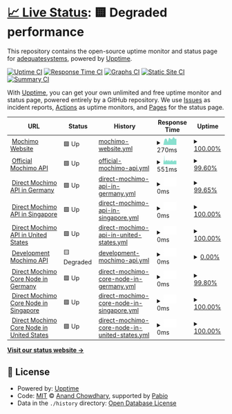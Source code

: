 # [📈 Live Status](https://status.mochimo.org): <!--live status--> **🟨 Degraded performance**

This repository contains the open-source uptime monitor and status page for [adequatesystems](https://status.mochimo.org), powered by [Upptime](https://github.com/upptime/upptime).

[![Uptime CI](https://github.com/adequatesystems/status-mochimo-org/workflows/Uptime%20CI/badge.svg)](https://github.com/adequatesystems/status-mochimo-org/actions?query=workflow%3A%22Uptime+CI%22)
[![Response Time CI](https://github.com/adequatesystems/status-mochimo-org/workflows/Response%20Time%20CI/badge.svg)](https://github.com/adequatesystems/status-mochimo-org/actions?query=workflow%3A%22Response+Time+CI%22)
[![Graphs CI](https://github.com/adequatesystems/status-mochimo-org/workflows/Graphs%20CI/badge.svg)](https://github.com/adequatesystems/status-mochimo-org/actions?query=workflow%3A%22Graphs+CI%22)
[![Static Site CI](https://github.com/adequatesystems/status-mochimo-org/workflows/Static%20Site%20CI/badge.svg)](https://github.com/adequatesystems/status-mochimo-org/actions?query=workflow%3A%22Static+Site+CI%22)
[![Summary CI](https://github.com/adequatesystems/status-mochimo-org/workflows/Summary%20CI/badge.svg)](https://github.com/adequatesystems/status-mochimo-org/actions?query=workflow%3A%22Summary+CI%22)

With [Upptime](https://upptime.js.org), you can get your own unlimited and free uptime monitor and status page, powered entirely by a GitHub repository. We use [Issues](https://github.com/adequatesystems/status-mochimo-org/issues) as incident reports, [Actions](https://github.com/adequatesystems/status-mochimo-org/actions) as uptime monitors, and [Pages](https://status.mochimo.org) for the status page.

<!--start: status pages-->
<!-- This summary is generated by Upptime (https://github.com/upptime/upptime) -->
<!-- Do not edit this manually, your changes will be overwritten -->
<!-- prettier-ignore -->
| URL | Status | History | Response Time | Uptime |
| --- | ------ | ------- | ------------- | ------ |
| <img alt="" src="https://icons.duckduckgo.com/ip3/mochimo.org.ico" height="13"> [Mochimo Website](https://mochimo.org) | 🟩 Up | [mochimo-website.yml](https://github.com/adequatesystems/status-mochimo-org/commits/HEAD/history/mochimo-website.yml) | <details><summary><img alt="Response time graph" src="./graphs/mochimo-website/response-time-week.png" height="20"> 270ms</summary><br><a href="https://status.mochimo.org/history/mochimo-website"><img alt="Response time 271" src="https://img.shields.io/endpoint?url=https%3A%2F%2Fraw.githubusercontent.com%2Fadequatesystems%2Fstatus-mochimo-org%2FHEAD%2Fapi%2Fmochimo-website%2Fresponse-time.json"></a><br><a href="https://status.mochimo.org/history/mochimo-website"><img alt="24-hour response time 274" src="https://img.shields.io/endpoint?url=https%3A%2F%2Fraw.githubusercontent.com%2Fadequatesystems%2Fstatus-mochimo-org%2FHEAD%2Fapi%2Fmochimo-website%2Fresponse-time-day.json"></a><br><a href="https://status.mochimo.org/history/mochimo-website"><img alt="7-day response time 270" src="https://img.shields.io/endpoint?url=https%3A%2F%2Fraw.githubusercontent.com%2Fadequatesystems%2Fstatus-mochimo-org%2FHEAD%2Fapi%2Fmochimo-website%2Fresponse-time-week.json"></a><br><a href="https://status.mochimo.org/history/mochimo-website"><img alt="30-day response time 271" src="https://img.shields.io/endpoint?url=https%3A%2F%2Fraw.githubusercontent.com%2Fadequatesystems%2Fstatus-mochimo-org%2FHEAD%2Fapi%2Fmochimo-website%2Fresponse-time-month.json"></a><br><a href="https://status.mochimo.org/history/mochimo-website"><img alt="1-year response time 271" src="https://img.shields.io/endpoint?url=https%3A%2F%2Fraw.githubusercontent.com%2Fadequatesystems%2Fstatus-mochimo-org%2FHEAD%2Fapi%2Fmochimo-website%2Fresponse-time-year.json"></a></details> | <details><summary><a href="https://status.mochimo.org/history/mochimo-website">100.00%</a></summary><a href="https://status.mochimo.org/history/mochimo-website"><img alt="All-time uptime 100.00%" src="https://img.shields.io/endpoint?url=https%3A%2F%2Fraw.githubusercontent.com%2Fadequatesystems%2Fstatus-mochimo-org%2FHEAD%2Fapi%2Fmochimo-website%2Fuptime.json"></a><br><a href="https://status.mochimo.org/history/mochimo-website"><img alt="24-hour uptime 100.00%" src="https://img.shields.io/endpoint?url=https%3A%2F%2Fraw.githubusercontent.com%2Fadequatesystems%2Fstatus-mochimo-org%2FHEAD%2Fapi%2Fmochimo-website%2Fuptime-day.json"></a><br><a href="https://status.mochimo.org/history/mochimo-website"><img alt="7-day uptime 100.00%" src="https://img.shields.io/endpoint?url=https%3A%2F%2Fraw.githubusercontent.com%2Fadequatesystems%2Fstatus-mochimo-org%2FHEAD%2Fapi%2Fmochimo-website%2Fuptime-week.json"></a><br><a href="https://status.mochimo.org/history/mochimo-website"><img alt="30-day uptime 100.00%" src="https://img.shields.io/endpoint?url=https%3A%2F%2Fraw.githubusercontent.com%2Fadequatesystems%2Fstatus-mochimo-org%2FHEAD%2Fapi%2Fmochimo-website%2Fuptime-month.json"></a><br><a href="https://status.mochimo.org/history/mochimo-website"><img alt="1-year uptime 100.00%" src="https://img.shields.io/endpoint?url=https%3A%2F%2Fraw.githubusercontent.com%2Fadequatesystems%2Fstatus-mochimo-org%2FHEAD%2Fapi%2Fmochimo-website%2Fuptime-year.json"></a></details>
| <img alt="" src="https://icons.duckduckgo.com/ip3/api.mochimo.org.ico" height="13"> [Official Mochimo API](https://api.mochimo.org/network/status) | 🟩 Up | [official-mochimo-api.yml](https://github.com/adequatesystems/status-mochimo-org/commits/HEAD/history/official-mochimo-api.yml) | <details><summary><img alt="Response time graph" src="./graphs/official-mochimo-api/response-time-week.png" height="20"> 551ms</summary><br><a href="https://status.mochimo.org/history/official-mochimo-api"><img alt="Response time 554" src="https://img.shields.io/endpoint?url=https%3A%2F%2Fraw.githubusercontent.com%2Fadequatesystems%2Fstatus-mochimo-org%2FHEAD%2Fapi%2Fofficial-mochimo-api%2Fresponse-time.json"></a><br><a href="https://status.mochimo.org/history/official-mochimo-api"><img alt="24-hour response time 574" src="https://img.shields.io/endpoint?url=https%3A%2F%2Fraw.githubusercontent.com%2Fadequatesystems%2Fstatus-mochimo-org%2FHEAD%2Fapi%2Fofficial-mochimo-api%2Fresponse-time-day.json"></a><br><a href="https://status.mochimo.org/history/official-mochimo-api"><img alt="7-day response time 551" src="https://img.shields.io/endpoint?url=https%3A%2F%2Fraw.githubusercontent.com%2Fadequatesystems%2Fstatus-mochimo-org%2FHEAD%2Fapi%2Fofficial-mochimo-api%2Fresponse-time-week.json"></a><br><a href="https://status.mochimo.org/history/official-mochimo-api"><img alt="30-day response time 554" src="https://img.shields.io/endpoint?url=https%3A%2F%2Fraw.githubusercontent.com%2Fadequatesystems%2Fstatus-mochimo-org%2FHEAD%2Fapi%2Fofficial-mochimo-api%2Fresponse-time-month.json"></a><br><a href="https://status.mochimo.org/history/official-mochimo-api"><img alt="1-year response time 554" src="https://img.shields.io/endpoint?url=https%3A%2F%2Fraw.githubusercontent.com%2Fadequatesystems%2Fstatus-mochimo-org%2FHEAD%2Fapi%2Fofficial-mochimo-api%2Fresponse-time-year.json"></a></details> | <details><summary><a href="https://status.mochimo.org/history/official-mochimo-api">99.60%</a></summary><a href="https://status.mochimo.org/history/official-mochimo-api"><img alt="All-time uptime 99.65%" src="https://img.shields.io/endpoint?url=https%3A%2F%2Fraw.githubusercontent.com%2Fadequatesystems%2Fstatus-mochimo-org%2FHEAD%2Fapi%2Fofficial-mochimo-api%2Fuptime.json"></a><br><a href="https://status.mochimo.org/history/official-mochimo-api"><img alt="24-hour uptime 99.66%" src="https://img.shields.io/endpoint?url=https%3A%2F%2Fraw.githubusercontent.com%2Fadequatesystems%2Fstatus-mochimo-org%2FHEAD%2Fapi%2Fofficial-mochimo-api%2Fuptime-day.json"></a><br><a href="https://status.mochimo.org/history/official-mochimo-api"><img alt="7-day uptime 99.60%" src="https://img.shields.io/endpoint?url=https%3A%2F%2Fraw.githubusercontent.com%2Fadequatesystems%2Fstatus-mochimo-org%2FHEAD%2Fapi%2Fofficial-mochimo-api%2Fuptime-week.json"></a><br><a href="https://status.mochimo.org/history/official-mochimo-api"><img alt="30-day uptime 99.65%" src="https://img.shields.io/endpoint?url=https%3A%2F%2Fraw.githubusercontent.com%2Fadequatesystems%2Fstatus-mochimo-org%2FHEAD%2Fapi%2Fofficial-mochimo-api%2Fuptime-month.json"></a><br><a href="https://status.mochimo.org/history/official-mochimo-api"><img alt="1-year uptime 99.65%" src="https://img.shields.io/endpoint?url=https%3A%2F%2Fraw.githubusercontent.com%2Fadequatesystems%2Fstatus-mochimo-org%2FHEAD%2Fapi%2Fofficial-mochimo-api%2Fuptime-year.json"></a></details>
| <img alt="" src="https://icons.duckduckgo.com/ip3/api-deu.mochimo.org.ico" height="13"> [Direct Mochimo API in Germany](https://api-deu.mochimo.org/network/status) | 🟩 Up | [direct-mochimo-api-in-germany.yml](https://github.com/adequatesystems/status-mochimo-org/commits/HEAD/history/direct-mochimo-api-in-germany.yml) | <details><summary><img alt="Response time graph" src="./graphs/direct-mochimo-api-in-germany/response-time-week.png" height="20"> 0ms</summary><br><a href="https://status.mochimo.org/history/direct-mochimo-api-in-germany"><img alt="Response time 0" src="https://img.shields.io/endpoint?url=https%3A%2F%2Fraw.githubusercontent.com%2Fadequatesystems%2Fstatus-mochimo-org%2FHEAD%2Fapi%2Fdirect-mochimo-api-in-germany%2Fresponse-time.json"></a><br><a href="https://status.mochimo.org/history/direct-mochimo-api-in-germany"><img alt="24-hour response time 0" src="https://img.shields.io/endpoint?url=https%3A%2F%2Fraw.githubusercontent.com%2Fadequatesystems%2Fstatus-mochimo-org%2FHEAD%2Fapi%2Fdirect-mochimo-api-in-germany%2Fresponse-time-day.json"></a><br><a href="https://status.mochimo.org/history/direct-mochimo-api-in-germany"><img alt="7-day response time 0" src="https://img.shields.io/endpoint?url=https%3A%2F%2Fraw.githubusercontent.com%2Fadequatesystems%2Fstatus-mochimo-org%2FHEAD%2Fapi%2Fdirect-mochimo-api-in-germany%2Fresponse-time-week.json"></a><br><a href="https://status.mochimo.org/history/direct-mochimo-api-in-germany"><img alt="30-day response time 0" src="https://img.shields.io/endpoint?url=https%3A%2F%2Fraw.githubusercontent.com%2Fadequatesystems%2Fstatus-mochimo-org%2FHEAD%2Fapi%2Fdirect-mochimo-api-in-germany%2Fresponse-time-month.json"></a><br><a href="https://status.mochimo.org/history/direct-mochimo-api-in-germany"><img alt="1-year response time 0" src="https://img.shields.io/endpoint?url=https%3A%2F%2Fraw.githubusercontent.com%2Fadequatesystems%2Fstatus-mochimo-org%2FHEAD%2Fapi%2Fdirect-mochimo-api-in-germany%2Fresponse-time-year.json"></a></details> | <details><summary><a href="https://status.mochimo.org/history/direct-mochimo-api-in-germany">99.65%</a></summary><a href="https://status.mochimo.org/history/direct-mochimo-api-in-germany"><img alt="All-time uptime 99.69%" src="https://img.shields.io/endpoint?url=https%3A%2F%2Fraw.githubusercontent.com%2Fadequatesystems%2Fstatus-mochimo-org%2FHEAD%2Fapi%2Fdirect-mochimo-api-in-germany%2Fuptime.json"></a><br><a href="https://status.mochimo.org/history/direct-mochimo-api-in-germany"><img alt="24-hour uptime 100.00%" src="https://img.shields.io/endpoint?url=https%3A%2F%2Fraw.githubusercontent.com%2Fadequatesystems%2Fstatus-mochimo-org%2FHEAD%2Fapi%2Fdirect-mochimo-api-in-germany%2Fuptime-day.json"></a><br><a href="https://status.mochimo.org/history/direct-mochimo-api-in-germany"><img alt="7-day uptime 99.65%" src="https://img.shields.io/endpoint?url=https%3A%2F%2Fraw.githubusercontent.com%2Fadequatesystems%2Fstatus-mochimo-org%2FHEAD%2Fapi%2Fdirect-mochimo-api-in-germany%2Fuptime-week.json"></a><br><a href="https://status.mochimo.org/history/direct-mochimo-api-in-germany"><img alt="30-day uptime 99.69%" src="https://img.shields.io/endpoint?url=https%3A%2F%2Fraw.githubusercontent.com%2Fadequatesystems%2Fstatus-mochimo-org%2FHEAD%2Fapi%2Fdirect-mochimo-api-in-germany%2Fuptime-month.json"></a><br><a href="https://status.mochimo.org/history/direct-mochimo-api-in-germany"><img alt="1-year uptime 99.69%" src="https://img.shields.io/endpoint?url=https%3A%2F%2Fraw.githubusercontent.com%2Fadequatesystems%2Fstatus-mochimo-org%2FHEAD%2Fapi%2Fdirect-mochimo-api-in-germany%2Fuptime-year.json"></a></details>
| <img alt="" src="https://icons.duckduckgo.com/ip3/api-sgp.mochimo.org.ico" height="13"> [Direct Mochimo API in Singapore](https://api-sgp.mochimo.org/network/status) | 🟩 Up | [direct-mochimo-api-in-singapore.yml](https://github.com/adequatesystems/status-mochimo-org/commits/HEAD/history/direct-mochimo-api-in-singapore.yml) | <details><summary><img alt="Response time graph" src="./graphs/direct-mochimo-api-in-singapore/response-time-week.png" height="20"> 0ms</summary><br><a href="https://status.mochimo.org/history/direct-mochimo-api-in-singapore"><img alt="Response time 0" src="https://img.shields.io/endpoint?url=https%3A%2F%2Fraw.githubusercontent.com%2Fadequatesystems%2Fstatus-mochimo-org%2FHEAD%2Fapi%2Fdirect-mochimo-api-in-singapore%2Fresponse-time.json"></a><br><a href="https://status.mochimo.org/history/direct-mochimo-api-in-singapore"><img alt="24-hour response time 0" src="https://img.shields.io/endpoint?url=https%3A%2F%2Fraw.githubusercontent.com%2Fadequatesystems%2Fstatus-mochimo-org%2FHEAD%2Fapi%2Fdirect-mochimo-api-in-singapore%2Fresponse-time-day.json"></a><br><a href="https://status.mochimo.org/history/direct-mochimo-api-in-singapore"><img alt="7-day response time 0" src="https://img.shields.io/endpoint?url=https%3A%2F%2Fraw.githubusercontent.com%2Fadequatesystems%2Fstatus-mochimo-org%2FHEAD%2Fapi%2Fdirect-mochimo-api-in-singapore%2Fresponse-time-week.json"></a><br><a href="https://status.mochimo.org/history/direct-mochimo-api-in-singapore"><img alt="30-day response time 0" src="https://img.shields.io/endpoint?url=https%3A%2F%2Fraw.githubusercontent.com%2Fadequatesystems%2Fstatus-mochimo-org%2FHEAD%2Fapi%2Fdirect-mochimo-api-in-singapore%2Fresponse-time-month.json"></a><br><a href="https://status.mochimo.org/history/direct-mochimo-api-in-singapore"><img alt="1-year response time 0" src="https://img.shields.io/endpoint?url=https%3A%2F%2Fraw.githubusercontent.com%2Fadequatesystems%2Fstatus-mochimo-org%2FHEAD%2Fapi%2Fdirect-mochimo-api-in-singapore%2Fresponse-time-year.json"></a></details> | <details><summary><a href="https://status.mochimo.org/history/direct-mochimo-api-in-singapore">100.00%</a></summary><a href="https://status.mochimo.org/history/direct-mochimo-api-in-singapore"><img alt="All-time uptime 100.00%" src="https://img.shields.io/endpoint?url=https%3A%2F%2Fraw.githubusercontent.com%2Fadequatesystems%2Fstatus-mochimo-org%2FHEAD%2Fapi%2Fdirect-mochimo-api-in-singapore%2Fuptime.json"></a><br><a href="https://status.mochimo.org/history/direct-mochimo-api-in-singapore"><img alt="24-hour uptime 100.00%" src="https://img.shields.io/endpoint?url=https%3A%2F%2Fraw.githubusercontent.com%2Fadequatesystems%2Fstatus-mochimo-org%2FHEAD%2Fapi%2Fdirect-mochimo-api-in-singapore%2Fuptime-day.json"></a><br><a href="https://status.mochimo.org/history/direct-mochimo-api-in-singapore"><img alt="7-day uptime 100.00%" src="https://img.shields.io/endpoint?url=https%3A%2F%2Fraw.githubusercontent.com%2Fadequatesystems%2Fstatus-mochimo-org%2FHEAD%2Fapi%2Fdirect-mochimo-api-in-singapore%2Fuptime-week.json"></a><br><a href="https://status.mochimo.org/history/direct-mochimo-api-in-singapore"><img alt="30-day uptime 100.00%" src="https://img.shields.io/endpoint?url=https%3A%2F%2Fraw.githubusercontent.com%2Fadequatesystems%2Fstatus-mochimo-org%2FHEAD%2Fapi%2Fdirect-mochimo-api-in-singapore%2Fuptime-month.json"></a><br><a href="https://status.mochimo.org/history/direct-mochimo-api-in-singapore"><img alt="1-year uptime 100.00%" src="https://img.shields.io/endpoint?url=https%3A%2F%2Fraw.githubusercontent.com%2Fadequatesystems%2Fstatus-mochimo-org%2FHEAD%2Fapi%2Fdirect-mochimo-api-in-singapore%2Fuptime-year.json"></a></details>
| <img alt="" src="https://icons.duckduckgo.com/ip3/api-usc.mochimo.org.ico" height="13"> [Direct Mochimo API in United States](https://api-usc.mochimo.org/network/status) | 🟩 Up | [direct-mochimo-api-in-united-states.yml](https://github.com/adequatesystems/status-mochimo-org/commits/HEAD/history/direct-mochimo-api-in-united-states.yml) | <details><summary><img alt="Response time graph" src="./graphs/direct-mochimo-api-in-united-states/response-time-week.png" height="20"> 0ms</summary><br><a href="https://status.mochimo.org/history/direct-mochimo-api-in-united-states"><img alt="Response time 0" src="https://img.shields.io/endpoint?url=https%3A%2F%2Fraw.githubusercontent.com%2Fadequatesystems%2Fstatus-mochimo-org%2FHEAD%2Fapi%2Fdirect-mochimo-api-in-united-states%2Fresponse-time.json"></a><br><a href="https://status.mochimo.org/history/direct-mochimo-api-in-united-states"><img alt="24-hour response time 0" src="https://img.shields.io/endpoint?url=https%3A%2F%2Fraw.githubusercontent.com%2Fadequatesystems%2Fstatus-mochimo-org%2FHEAD%2Fapi%2Fdirect-mochimo-api-in-united-states%2Fresponse-time-day.json"></a><br><a href="https://status.mochimo.org/history/direct-mochimo-api-in-united-states"><img alt="7-day response time 0" src="https://img.shields.io/endpoint?url=https%3A%2F%2Fraw.githubusercontent.com%2Fadequatesystems%2Fstatus-mochimo-org%2FHEAD%2Fapi%2Fdirect-mochimo-api-in-united-states%2Fresponse-time-week.json"></a><br><a href="https://status.mochimo.org/history/direct-mochimo-api-in-united-states"><img alt="30-day response time 0" src="https://img.shields.io/endpoint?url=https%3A%2F%2Fraw.githubusercontent.com%2Fadequatesystems%2Fstatus-mochimo-org%2FHEAD%2Fapi%2Fdirect-mochimo-api-in-united-states%2Fresponse-time-month.json"></a><br><a href="https://status.mochimo.org/history/direct-mochimo-api-in-united-states"><img alt="1-year response time 0" src="https://img.shields.io/endpoint?url=https%3A%2F%2Fraw.githubusercontent.com%2Fadequatesystems%2Fstatus-mochimo-org%2FHEAD%2Fapi%2Fdirect-mochimo-api-in-united-states%2Fresponse-time-year.json"></a></details> | <details><summary><a href="https://status.mochimo.org/history/direct-mochimo-api-in-united-states">100.00%</a></summary><a href="https://status.mochimo.org/history/direct-mochimo-api-in-united-states"><img alt="All-time uptime 100.00%" src="https://img.shields.io/endpoint?url=https%3A%2F%2Fraw.githubusercontent.com%2Fadequatesystems%2Fstatus-mochimo-org%2FHEAD%2Fapi%2Fdirect-mochimo-api-in-united-states%2Fuptime.json"></a><br><a href="https://status.mochimo.org/history/direct-mochimo-api-in-united-states"><img alt="24-hour uptime 100.00%" src="https://img.shields.io/endpoint?url=https%3A%2F%2Fraw.githubusercontent.com%2Fadequatesystems%2Fstatus-mochimo-org%2FHEAD%2Fapi%2Fdirect-mochimo-api-in-united-states%2Fuptime-day.json"></a><br><a href="https://status.mochimo.org/history/direct-mochimo-api-in-united-states"><img alt="7-day uptime 100.00%" src="https://img.shields.io/endpoint?url=https%3A%2F%2Fraw.githubusercontent.com%2Fadequatesystems%2Fstatus-mochimo-org%2FHEAD%2Fapi%2Fdirect-mochimo-api-in-united-states%2Fuptime-week.json"></a><br><a href="https://status.mochimo.org/history/direct-mochimo-api-in-united-states"><img alt="30-day uptime 100.00%" src="https://img.shields.io/endpoint?url=https%3A%2F%2Fraw.githubusercontent.com%2Fadequatesystems%2Fstatus-mochimo-org%2FHEAD%2Fapi%2Fdirect-mochimo-api-in-united-states%2Fuptime-month.json"></a><br><a href="https://status.mochimo.org/history/direct-mochimo-api-in-united-states"><img alt="1-year uptime 100.00%" src="https://img.shields.io/endpoint?url=https%3A%2F%2Fraw.githubusercontent.com%2Fadequatesystems%2Fstatus-mochimo-org%2FHEAD%2Fapi%2Fdirect-mochimo-api-in-united-states%2Fuptime-year.json"></a></details>
| <img alt="" src="https://icons.duckduckgo.com/ip3/dev-api.mochimo.org.ico" height="13"> [Development Mochimo API](https://dev-api.mochimo.org:8443/network/status) | 🟨 Degraded | [development-mochimo-api.yml](https://github.com/adequatesystems/status-mochimo-org/commits/HEAD/history/development-mochimo-api.yml) | <details><summary><img alt="Response time graph" src="./graphs/development-mochimo-api/response-time-week.png" height="20"> 0ms</summary><br><a href="https://status.mochimo.org/history/development-mochimo-api"><img alt="Response time 0" src="https://img.shields.io/endpoint?url=https%3A%2F%2Fraw.githubusercontent.com%2Fadequatesystems%2Fstatus-mochimo-org%2FHEAD%2Fapi%2Fdevelopment-mochimo-api%2Fresponse-time.json"></a><br><a href="https://status.mochimo.org/history/development-mochimo-api"><img alt="24-hour response time 0" src="https://img.shields.io/endpoint?url=https%3A%2F%2Fraw.githubusercontent.com%2Fadequatesystems%2Fstatus-mochimo-org%2FHEAD%2Fapi%2Fdevelopment-mochimo-api%2Fresponse-time-day.json"></a><br><a href="https://status.mochimo.org/history/development-mochimo-api"><img alt="7-day response time 0" src="https://img.shields.io/endpoint?url=https%3A%2F%2Fraw.githubusercontent.com%2Fadequatesystems%2Fstatus-mochimo-org%2FHEAD%2Fapi%2Fdevelopment-mochimo-api%2Fresponse-time-week.json"></a><br><a href="https://status.mochimo.org/history/development-mochimo-api"><img alt="30-day response time 0" src="https://img.shields.io/endpoint?url=https%3A%2F%2Fraw.githubusercontent.com%2Fadequatesystems%2Fstatus-mochimo-org%2FHEAD%2Fapi%2Fdevelopment-mochimo-api%2Fresponse-time-month.json"></a><br><a href="https://status.mochimo.org/history/development-mochimo-api"><img alt="1-year response time 0" src="https://img.shields.io/endpoint?url=https%3A%2F%2Fraw.githubusercontent.com%2Fadequatesystems%2Fstatus-mochimo-org%2FHEAD%2Fapi%2Fdevelopment-mochimo-api%2Fresponse-time-year.json"></a></details> | <details><summary><a href="https://status.mochimo.org/history/development-mochimo-api">0.00%</a></summary><a href="https://status.mochimo.org/history/development-mochimo-api"><img alt="All-time uptime 0.00%" src="https://img.shields.io/endpoint?url=https%3A%2F%2Fraw.githubusercontent.com%2Fadequatesystems%2Fstatus-mochimo-org%2FHEAD%2Fapi%2Fdevelopment-mochimo-api%2Fuptime.json"></a><br><a href="https://status.mochimo.org/history/development-mochimo-api"><img alt="24-hour uptime 0.00%" src="https://img.shields.io/endpoint?url=https%3A%2F%2Fraw.githubusercontent.com%2Fadequatesystems%2Fstatus-mochimo-org%2FHEAD%2Fapi%2Fdevelopment-mochimo-api%2Fuptime-day.json"></a><br><a href="https://status.mochimo.org/history/development-mochimo-api"><img alt="7-day uptime 0.00%" src="https://img.shields.io/endpoint?url=https%3A%2F%2Fraw.githubusercontent.com%2Fadequatesystems%2Fstatus-mochimo-org%2FHEAD%2Fapi%2Fdevelopment-mochimo-api%2Fuptime-week.json"></a><br><a href="https://status.mochimo.org/history/development-mochimo-api"><img alt="30-day uptime 0.00%" src="https://img.shields.io/endpoint?url=https%3A%2F%2Fraw.githubusercontent.com%2Fadequatesystems%2Fstatus-mochimo-org%2FHEAD%2Fapi%2Fdevelopment-mochimo-api%2Fuptime-month.json"></a><br><a href="https://status.mochimo.org/history/development-mochimo-api"><img alt="1-year uptime 0.00%" src="https://img.shields.io/endpoint?url=https%3A%2F%2Fraw.githubusercontent.com%2Fadequatesystems%2Fstatus-mochimo-org%2FHEAD%2Fapi%2Fdevelopment-mochimo-api%2Fuptime-year.json"></a></details>
| <img alt="" src="https://icons.duckduckgo.com/ip3/null.ico" height="13"> [Direct Mochimo Core Node in Germany](core-deu.mochimo.org) | 🟩 Up | [direct-mochimo-core-node-in-germany.yml](https://github.com/adequatesystems/status-mochimo-org/commits/HEAD/history/direct-mochimo-core-node-in-germany.yml) | <details><summary><img alt="Response time graph" src="./graphs/direct-mochimo-core-node-in-germany/response-time-week.png" height="20"> 0ms</summary><br><a href="https://status.mochimo.org/history/direct-mochimo-core-node-in-germany"><img alt="Response time 0" src="https://img.shields.io/endpoint?url=https%3A%2F%2Fraw.githubusercontent.com%2Fadequatesystems%2Fstatus-mochimo-org%2FHEAD%2Fapi%2Fdirect-mochimo-core-node-in-germany%2Fresponse-time.json"></a><br><a href="https://status.mochimo.org/history/direct-mochimo-core-node-in-germany"><img alt="24-hour response time 0" src="https://img.shields.io/endpoint?url=https%3A%2F%2Fraw.githubusercontent.com%2Fadequatesystems%2Fstatus-mochimo-org%2FHEAD%2Fapi%2Fdirect-mochimo-core-node-in-germany%2Fresponse-time-day.json"></a><br><a href="https://status.mochimo.org/history/direct-mochimo-core-node-in-germany"><img alt="7-day response time 0" src="https://img.shields.io/endpoint?url=https%3A%2F%2Fraw.githubusercontent.com%2Fadequatesystems%2Fstatus-mochimo-org%2FHEAD%2Fapi%2Fdirect-mochimo-core-node-in-germany%2Fresponse-time-week.json"></a><br><a href="https://status.mochimo.org/history/direct-mochimo-core-node-in-germany"><img alt="30-day response time 0" src="https://img.shields.io/endpoint?url=https%3A%2F%2Fraw.githubusercontent.com%2Fadequatesystems%2Fstatus-mochimo-org%2FHEAD%2Fapi%2Fdirect-mochimo-core-node-in-germany%2Fresponse-time-month.json"></a><br><a href="https://status.mochimo.org/history/direct-mochimo-core-node-in-germany"><img alt="1-year response time 0" src="https://img.shields.io/endpoint?url=https%3A%2F%2Fraw.githubusercontent.com%2Fadequatesystems%2Fstatus-mochimo-org%2FHEAD%2Fapi%2Fdirect-mochimo-core-node-in-germany%2Fresponse-time-year.json"></a></details> | <details><summary><a href="https://status.mochimo.org/history/direct-mochimo-core-node-in-germany">99.80%</a></summary><a href="https://status.mochimo.org/history/direct-mochimo-core-node-in-germany"><img alt="All-time uptime 99.82%" src="https://img.shields.io/endpoint?url=https%3A%2F%2Fraw.githubusercontent.com%2Fadequatesystems%2Fstatus-mochimo-org%2FHEAD%2Fapi%2Fdirect-mochimo-core-node-in-germany%2Fuptime.json"></a><br><a href="https://status.mochimo.org/history/direct-mochimo-core-node-in-germany"><img alt="24-hour uptime 100.00%" src="https://img.shields.io/endpoint?url=https%3A%2F%2Fraw.githubusercontent.com%2Fadequatesystems%2Fstatus-mochimo-org%2FHEAD%2Fapi%2Fdirect-mochimo-core-node-in-germany%2Fuptime-day.json"></a><br><a href="https://status.mochimo.org/history/direct-mochimo-core-node-in-germany"><img alt="7-day uptime 99.80%" src="https://img.shields.io/endpoint?url=https%3A%2F%2Fraw.githubusercontent.com%2Fadequatesystems%2Fstatus-mochimo-org%2FHEAD%2Fapi%2Fdirect-mochimo-core-node-in-germany%2Fuptime-week.json"></a><br><a href="https://status.mochimo.org/history/direct-mochimo-core-node-in-germany"><img alt="30-day uptime 99.82%" src="https://img.shields.io/endpoint?url=https%3A%2F%2Fraw.githubusercontent.com%2Fadequatesystems%2Fstatus-mochimo-org%2FHEAD%2Fapi%2Fdirect-mochimo-core-node-in-germany%2Fuptime-month.json"></a><br><a href="https://status.mochimo.org/history/direct-mochimo-core-node-in-germany"><img alt="1-year uptime 99.82%" src="https://img.shields.io/endpoint?url=https%3A%2F%2Fraw.githubusercontent.com%2Fadequatesystems%2Fstatus-mochimo-org%2FHEAD%2Fapi%2Fdirect-mochimo-core-node-in-germany%2Fuptime-year.json"></a></details>
| <img alt="" src="https://icons.duckduckgo.com/ip3/null.ico" height="13"> [Direct Mochimo Core Node in Singapore](core-sgp.mochimo.org) | 🟩 Up | [direct-mochimo-core-node-in-singapore.yml](https://github.com/adequatesystems/status-mochimo-org/commits/HEAD/history/direct-mochimo-core-node-in-singapore.yml) | <details><summary><img alt="Response time graph" src="./graphs/direct-mochimo-core-node-in-singapore/response-time-week.png" height="20"> 0ms</summary><br><a href="https://status.mochimo.org/history/direct-mochimo-core-node-in-singapore"><img alt="Response time 0" src="https://img.shields.io/endpoint?url=https%3A%2F%2Fraw.githubusercontent.com%2Fadequatesystems%2Fstatus-mochimo-org%2FHEAD%2Fapi%2Fdirect-mochimo-core-node-in-singapore%2Fresponse-time.json"></a><br><a href="https://status.mochimo.org/history/direct-mochimo-core-node-in-singapore"><img alt="24-hour response time 0" src="https://img.shields.io/endpoint?url=https%3A%2F%2Fraw.githubusercontent.com%2Fadequatesystems%2Fstatus-mochimo-org%2FHEAD%2Fapi%2Fdirect-mochimo-core-node-in-singapore%2Fresponse-time-day.json"></a><br><a href="https://status.mochimo.org/history/direct-mochimo-core-node-in-singapore"><img alt="7-day response time 0" src="https://img.shields.io/endpoint?url=https%3A%2F%2Fraw.githubusercontent.com%2Fadequatesystems%2Fstatus-mochimo-org%2FHEAD%2Fapi%2Fdirect-mochimo-core-node-in-singapore%2Fresponse-time-week.json"></a><br><a href="https://status.mochimo.org/history/direct-mochimo-core-node-in-singapore"><img alt="30-day response time 0" src="https://img.shields.io/endpoint?url=https%3A%2F%2Fraw.githubusercontent.com%2Fadequatesystems%2Fstatus-mochimo-org%2FHEAD%2Fapi%2Fdirect-mochimo-core-node-in-singapore%2Fresponse-time-month.json"></a><br><a href="https://status.mochimo.org/history/direct-mochimo-core-node-in-singapore"><img alt="1-year response time 0" src="https://img.shields.io/endpoint?url=https%3A%2F%2Fraw.githubusercontent.com%2Fadequatesystems%2Fstatus-mochimo-org%2FHEAD%2Fapi%2Fdirect-mochimo-core-node-in-singapore%2Fresponse-time-year.json"></a></details> | <details><summary><a href="https://status.mochimo.org/history/direct-mochimo-core-node-in-singapore">100.00%</a></summary><a href="https://status.mochimo.org/history/direct-mochimo-core-node-in-singapore"><img alt="All-time uptime 100.00%" src="https://img.shields.io/endpoint?url=https%3A%2F%2Fraw.githubusercontent.com%2Fadequatesystems%2Fstatus-mochimo-org%2FHEAD%2Fapi%2Fdirect-mochimo-core-node-in-singapore%2Fuptime.json"></a><br><a href="https://status.mochimo.org/history/direct-mochimo-core-node-in-singapore"><img alt="24-hour uptime 100.00%" src="https://img.shields.io/endpoint?url=https%3A%2F%2Fraw.githubusercontent.com%2Fadequatesystems%2Fstatus-mochimo-org%2FHEAD%2Fapi%2Fdirect-mochimo-core-node-in-singapore%2Fuptime-day.json"></a><br><a href="https://status.mochimo.org/history/direct-mochimo-core-node-in-singapore"><img alt="7-day uptime 100.00%" src="https://img.shields.io/endpoint?url=https%3A%2F%2Fraw.githubusercontent.com%2Fadequatesystems%2Fstatus-mochimo-org%2FHEAD%2Fapi%2Fdirect-mochimo-core-node-in-singapore%2Fuptime-week.json"></a><br><a href="https://status.mochimo.org/history/direct-mochimo-core-node-in-singapore"><img alt="30-day uptime 100.00%" src="https://img.shields.io/endpoint?url=https%3A%2F%2Fraw.githubusercontent.com%2Fadequatesystems%2Fstatus-mochimo-org%2FHEAD%2Fapi%2Fdirect-mochimo-core-node-in-singapore%2Fuptime-month.json"></a><br><a href="https://status.mochimo.org/history/direct-mochimo-core-node-in-singapore"><img alt="1-year uptime 100.00%" src="https://img.shields.io/endpoint?url=https%3A%2F%2Fraw.githubusercontent.com%2Fadequatesystems%2Fstatus-mochimo-org%2FHEAD%2Fapi%2Fdirect-mochimo-core-node-in-singapore%2Fuptime-year.json"></a></details>
| <img alt="" src="https://icons.duckduckgo.com/ip3/null.ico" height="13"> [Direct Mochimo Core Node in United States](core-usc.mochimo.org) | 🟩 Up | [direct-mochimo-core-node-in-united-states.yml](https://github.com/adequatesystems/status-mochimo-org/commits/HEAD/history/direct-mochimo-core-node-in-united-states.yml) | <details><summary><img alt="Response time graph" src="./graphs/direct-mochimo-core-node-in-united-states/response-time-week.png" height="20"> 0ms</summary><br><a href="https://status.mochimo.org/history/direct-mochimo-core-node-in-united-states"><img alt="Response time 0" src="https://img.shields.io/endpoint?url=https%3A%2F%2Fraw.githubusercontent.com%2Fadequatesystems%2Fstatus-mochimo-org%2FHEAD%2Fapi%2Fdirect-mochimo-core-node-in-united-states%2Fresponse-time.json"></a><br><a href="https://status.mochimo.org/history/direct-mochimo-core-node-in-united-states"><img alt="24-hour response time 0" src="https://img.shields.io/endpoint?url=https%3A%2F%2Fraw.githubusercontent.com%2Fadequatesystems%2Fstatus-mochimo-org%2FHEAD%2Fapi%2Fdirect-mochimo-core-node-in-united-states%2Fresponse-time-day.json"></a><br><a href="https://status.mochimo.org/history/direct-mochimo-core-node-in-united-states"><img alt="7-day response time 0" src="https://img.shields.io/endpoint?url=https%3A%2F%2Fraw.githubusercontent.com%2Fadequatesystems%2Fstatus-mochimo-org%2FHEAD%2Fapi%2Fdirect-mochimo-core-node-in-united-states%2Fresponse-time-week.json"></a><br><a href="https://status.mochimo.org/history/direct-mochimo-core-node-in-united-states"><img alt="30-day response time 0" src="https://img.shields.io/endpoint?url=https%3A%2F%2Fraw.githubusercontent.com%2Fadequatesystems%2Fstatus-mochimo-org%2FHEAD%2Fapi%2Fdirect-mochimo-core-node-in-united-states%2Fresponse-time-month.json"></a><br><a href="https://status.mochimo.org/history/direct-mochimo-core-node-in-united-states"><img alt="1-year response time 0" src="https://img.shields.io/endpoint?url=https%3A%2F%2Fraw.githubusercontent.com%2Fadequatesystems%2Fstatus-mochimo-org%2FHEAD%2Fapi%2Fdirect-mochimo-core-node-in-united-states%2Fresponse-time-year.json"></a></details> | <details><summary><a href="https://status.mochimo.org/history/direct-mochimo-core-node-in-united-states">100.00%</a></summary><a href="https://status.mochimo.org/history/direct-mochimo-core-node-in-united-states"><img alt="All-time uptime 100.00%" src="https://img.shields.io/endpoint?url=https%3A%2F%2Fraw.githubusercontent.com%2Fadequatesystems%2Fstatus-mochimo-org%2FHEAD%2Fapi%2Fdirect-mochimo-core-node-in-united-states%2Fuptime.json"></a><br><a href="https://status.mochimo.org/history/direct-mochimo-core-node-in-united-states"><img alt="24-hour uptime 100.00%" src="https://img.shields.io/endpoint?url=https%3A%2F%2Fraw.githubusercontent.com%2Fadequatesystems%2Fstatus-mochimo-org%2FHEAD%2Fapi%2Fdirect-mochimo-core-node-in-united-states%2Fuptime-day.json"></a><br><a href="https://status.mochimo.org/history/direct-mochimo-core-node-in-united-states"><img alt="7-day uptime 100.00%" src="https://img.shields.io/endpoint?url=https%3A%2F%2Fraw.githubusercontent.com%2Fadequatesystems%2Fstatus-mochimo-org%2FHEAD%2Fapi%2Fdirect-mochimo-core-node-in-united-states%2Fuptime-week.json"></a><br><a href="https://status.mochimo.org/history/direct-mochimo-core-node-in-united-states"><img alt="30-day uptime 100.00%" src="https://img.shields.io/endpoint?url=https%3A%2F%2Fraw.githubusercontent.com%2Fadequatesystems%2Fstatus-mochimo-org%2FHEAD%2Fapi%2Fdirect-mochimo-core-node-in-united-states%2Fuptime-month.json"></a><br><a href="https://status.mochimo.org/history/direct-mochimo-core-node-in-united-states"><img alt="1-year uptime 100.00%" src="https://img.shields.io/endpoint?url=https%3A%2F%2Fraw.githubusercontent.com%2Fadequatesystems%2Fstatus-mochimo-org%2FHEAD%2Fapi%2Fdirect-mochimo-core-node-in-united-states%2Fuptime-year.json"></a></details>

<!--end: status pages-->

[**Visit our status website →**](https://status.mochimo.org)

## 📄 License

- Powered by: [Upptime](https://github.com/upptime/upptime)
- Code: [MIT](./LICENSE) © [Anand Chowdhary](https://anandchowdhary.com), supported by [Pabio](https://pabio.com)
- Data in the `./history` directory: [Open Database License](https://opendatacommons.org/licenses/odbl/1-0/)
